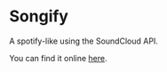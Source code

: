# Songify

A spotify-like using the SoundCloud API.

You can find it online [here](http://46.101.222.19:8080).
